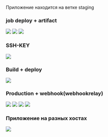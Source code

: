 Приложение находится на ветке staging
### job deploy + artifact

![](images/build0.png)
![](images/build1.png)
![](images/build2.png)
### SSH-KEY
![](images/ssh.png)
### Build + deploy
![](images/bd.png)
### Production + webhook(webhookrelay)
![](images/production0.png)
![](images/production1.png)
![](images/production.png)
![](images/hook.png)

### Приложение на разных хостах
![](images/diffrentports.png)

